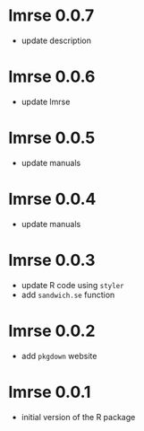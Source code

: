 # lmrse 0.0.7

* update description  

# lmrse 0.0.6

* update lmrse  

# lmrse 0.0.5

* update manuals  

# lmrse 0.0.4

* update manuals  

# lmrse 0.0.3

* update R code using `styler`  
* add `sandwich.se` function  

# lmrse 0.0.2

* add `pkgdown` website  

# lmrse 0.0.1

* initial version of the R package  
